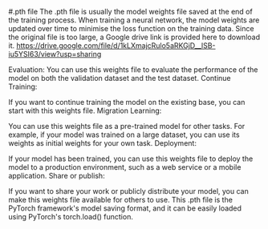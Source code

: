 #.pth file
The .pth file is usually the model weights file saved at the end of the training process. When training a neural network, the model weights are updated over time to minimise the loss function on the training data.
Since the original file is too large, a Google drive link is provided here to download it.
https://drive.google.com/file/d/1kLXmajcRulo5aRKGjD__lSB-iu5YSI63/view?usp=sharing

Evaluation:
You can use this weights file to evaluate the performance of the model on both the validation dataset and the test dataset.
Continue Training:

If you want to continue training the model on the existing base, you can start with this weights file.
Migration Learning:

You can use this weights file as a pre-trained model for other tasks. For example, if your model was trained on a large dataset, you can use its weights as initial weights for your own task.
Deployment:

If your model has been trained, you can use this weights file to deploy the model to a production environment, such as a web service or a mobile application.
Share or publish:

If you want to share your work or publicly distribute your model, you can make this weights file available for others to use.
This .pth file is the PyTorch framework's model saving format, and it can be easily loaded using PyTorch's torch.load() function.
